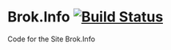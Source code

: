 # Brok.Info [![Build Status](https://travis-ci.org/Brok-Bucholtz/Brok.Info.svg?branch=master)](https://travis-ci.org/Brok-Bucholtz/Brok.Info/)
Code for the Site Brok.Info
